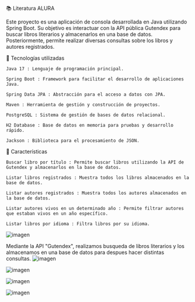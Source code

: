 📚 Literatura ALURA

Este proyecto es una aplicación de consola desarrollada en Java utilizando Spring Boot. Su objetivo es interactuar con la API pública Gutendex para buscar libros literarios y almacenarlos en una base de datos. Posteriormente, permite realizar diversas consultas sobre los libros y autores registrados.

🚀 Tecnologías utilizadas

    Java 17 : Lenguaje de programación principal.

    Spring Boot : Framework para facilitar el desarrollo de aplicaciones Java.

    Spring Data JPA : Abstracción para el acceso a datos con JPA.

    Maven : Herramienta de gestión y construcción de proyectos.

    PostgreSQL : Sistema de gestión de bases de datos relacional.

    H2 Database : Base de datos en memoria para pruebas y desarrollo rápido.

    Jackson : Biblioteca para el procesamiento de JSON. 


🧰 Características

    Buscar libro por título : Permite buscar libros utilizando la API de Gutendex y almacenarlos en la base de datos.

    Listar libros registrados : Muestra todos los libros almacenados en la base de datos.

    Listar autores registrados : Muestra todos los autores almacenados en la base de datos.

    Listar autores vivos en un determinado año : Permite filtrar autores que estaban vivos en un año específico.

    Listar libros por idioma : Filtra libros por su idioma. 
    
![imagen](https://github.com/user-attachments/assets/3cd47bce-1efe-441d-8c05-e4d97daa26ec)

Mediante la API "Gutendex", realizamos busqueda de libros literarios y los almacenamos en una base de datos para despues hacer distintas consultas.
![imagen](https://github.com/user-attachments/assets/0d95d5fa-6f02-428b-8916-fc7d3706f6be)

![imagen](https://github.com/user-attachments/assets/04459298-d5d5-4896-baef-3b9f2ec59588)

![imagen](https://github.com/user-attachments/assets/31803178-b5f6-4d48-b168-dde8b33ac678)

![imagen](https://github.com/user-attachments/assets/2e47d566-3be6-4d6e-b6e6-b20dfb922832)






